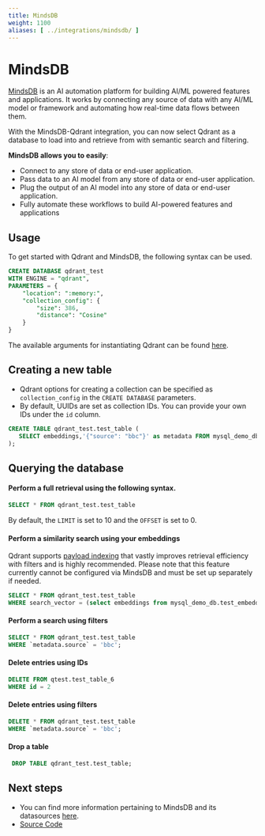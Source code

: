 ```yaml
---
title: MindsDB
weight: 1100
aliases: [ ../integrations/mindsdb/ ]
---
```


# MindsDB

[MindsDB](https://mindsdb.com) is an AI automation platform for building AI/ML powered features and applications. It works by connecting any source of data with any AI/ML model or framework and automating how real-time data flows between them.

With the MindsDB-Qdrant integration, you can now select Qdrant as a database to load into and retrieve from with semantic search and filtering.

**MindsDB allows you to easily**:

- Connect to any store of data or end-user application.
- Pass data to an AI model from any store of data or end-user application.
- Plug the output of an AI model into any store of data or end-user application.
- Fully automate these workflows to build AI-powered features and applications

## Usage

To get started with Qdrant and MindsDB, the following syntax can be used.

```sql
CREATE DATABASE qdrant_test
WITH ENGINE = "qdrant",
PARAMETERS = {
    "location": ":memory:",
    "collection_config": {
        "size": 386,
        "distance": "Cosine"
    }
}
```

The available arguments for instantiating Qdrant can be found [here](https://github.com/mindsdb/mindsdb/blob/23a509cb26bacae9cc22475497b8644e3f3e23c3/mindsdb/integrations/handlers/qdrant_handler/qdrant_handler.py#L408-L468).

## Creating a new table

- Qdrant options for creating a collection can be specified as `collection_config` in the `CREATE DATABASE` parameters.
- By default, UUIDs are set as collection IDs. You can provide your own IDs under the `id` column.

```sql
CREATE TABLE qdrant_test.test_table (
   SELECT embeddings,'{"source": "bbc"}' as metadata FROM mysql_demo_db.test_embeddings
);
```

## Querying the database

#### Perform a full retrieval using the following syntax.

```sql
SELECT * FROM qdrant_test.test_table
```

By default, the `LIMIT` is set to 10 and the `OFFSET` is set to 0.

#### Perform a similarity search using your embeddings

<aside role="status">Qdrant supports <a href="https://qdrant.tech/documentation/concepts/indexing/#payload-index">payload indexing</a> that vastly improves retrieval efficiency with filters and is highly recommended. Please note that this feature currently cannot be configured via MindsDB and must be set up separately if needed.</aside>

```sql
SELECT * FROM qdrant_test.test_table
WHERE search_vector = (select embeddings from mysql_demo_db.test_embeddings limit 1)
```

#### Perform a search using filters

```sql
SELECT * FROM qdrant_test.test_table
WHERE `metadata.source` = 'bbc';
```

#### Delete entries using IDs

```sql
DELETE FROM qtest.test_table_6
WHERE id = 2
```

#### Delete entries using filters

```sql
DELETE * FROM qdrant_test.test_table
WHERE `metadata.source` = 'bbc';
```

#### Drop a table

```sql
 DROP TABLE qdrant_test.test_table;
```

## Next steps

- You can find more information pertaining to MindsDB and its datasources [here](https://docs.mindsdb.com/).
- [Source Code](https://github.com/mindsdb/mindsdb/tree/main/mindsdb/integrations/handlers/qdrant_handler)
